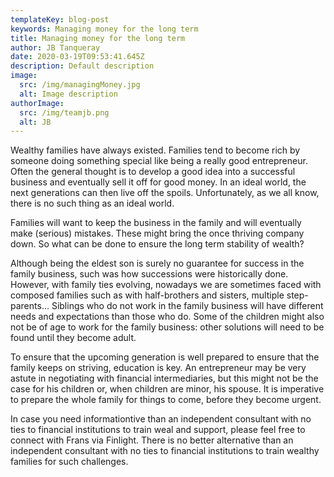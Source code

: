 ```yaml
---
templateKey: blog-post
keywords: Managing money for the long term
title: Managing money for the long term
author: JB Tanqueray
date: 2020-03-19T09:53:41.645Z
description: Default description
image:
  src: /img/managingMoney.jpg
  alt: Image description
authorImage: 
  src: /img/teamjb.png
  alt: JB
---
```

Wealthy families have always existed. Families tend to become rich by someone doing something special like being a really good entrepreneur. Often the general thought is to develop a good idea into a successful business and eventually sell it off for good money. In an ideal world, the next generations can then live off the spoils. Unfortunately, as we all know, there is no such thing as an ideal world.

Families will want to keep the business in the family and will eventually make (serious) mistakes. These might bring the once thriving company down. So what can be done to ensure the long term stability of wealth?

Although being the eldest son is surely no guarantee for success in the family business, such was how successions were historically done. However, with family ties evolving, nowadays we are sometimes faced with composed families such as with half-brothers and sisters, multiple step-parents... Siblings who do not work in the family business will have different needs and expectations than those who do. Some of the children might also not be of age to work for the family business: other solutions will need to be found until they become adult.

To ensure that the upcoming generation is well prepared to ensure that the family keeps on striving, education is key. An entrepreneur may be very astute in negotiating with financial intermediaries, but this might not be the case for his children or, when children are minor, his spouse. It is imperative to prepare the whole family for things to come, before they become urgent.

In case you need informationtive than an independent consultant with no ties to financial institutions to train weal and support, please feel free to connect with Frans via Finlight. There is no better alternative than an independent consultant with no ties to financial institutions to train wealthy families for such challenges.